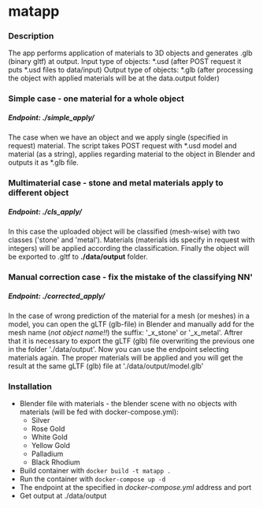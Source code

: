 # matapp

### Description
The app performs application of materials to 3D objects and generates .glb (binary gltf) at output.
Input type of objects: *.usd (after POST request it puts *.usd files to data/input)
Output type of objects: *.glb (after processing the object with applied materials will be at the data.output folder)

### Simple case - one material for a whole object
##### Endpoint: ./simple_apply/
The case when we have an object and we apply single (specified in request) material.
The script takes POST request with *.usd model and material (as a string), applies regarding material to the object in Blender and outputs it as *.glb file. 

### Multimaterial case - stone and metal materials apply to different object
##### Endpoint: ./cls_apply/
In this case the uploaded object will be classified (mesh-wise) with two classes ('stone' and 'metal'). Materials (materials ids specify in request with integers) will be applied according the classification.
Finally the object will be exported to .gltf to **./data/output** folder.

### Manual correction case - fix the mistake of the classifying NN'
##### Endpoint: ./corrected_apply/
In the case of wrong prediction of the material for a mesh (or meshes) in a model, you can open the gLTF (glb-file) in Blender
and manually add for the mesh name (*not object name!!*) the suffix: '_x_stone' or '_x_metal'. Aftrer that it is necessary 
to export the gLTF (glb) file overwriting the previous one in the folder './data/output'.
Now you can use the endpoint selecting materials again. The proper materials will be applied and you will get the result 
at the same gLTF (glb) file at './data/output/model.glb'

### Installation
* Blender file with materials - the blender scene with no objects with materials (will be fed with docker-compose.yml):
  * Silver
  * Rose Gold
  * White Gold
  * Yellow Gold
  * Palladium
  * Black Rhodium
* Build container with ```docker build -t matapp .```
* Run the container with ```docker-compose up -d```
* The endpoint at the specified in *docker-compose.yml* address and port
* Get output at ./data/output